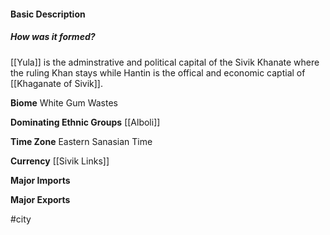 #### Basic Description

##### How was it formed?
[[Yula]] is the adminstrative and political  capital of the Sivik Khanate where the ruling Khan stays while Hantin is the offical and economic captial of [[Khaganate of Sivik]]. 

**Biome**
White Gum Wastes

**Dominating Ethnic Groups**
[[Alboli]]

**Time Zone**
Eastern Sanasian Time

**Currency**
[[Sivik Links]]

**Major Imports**

**Major Exports**

#city